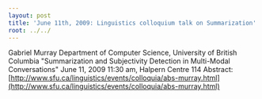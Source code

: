 ```yaml
---
layout: post
title: 'June 11th, 2009: Linguistics colloquium talk on Summarization'
root: ../../
---
```


Gabriel Murray
Department of Computer Science, University of British Columbia
"Summarization and Subjectivity Detection in Multi-Modal Conversations"
June 11, 2009
11:30 am, Halpern Centre 114
Abstract: [http://www.sfu.ca/linguistics/events/colloquia/abs-murray.html](http://www.sfu.ca/linguistics/events/colloquia/abs-murray.html)

